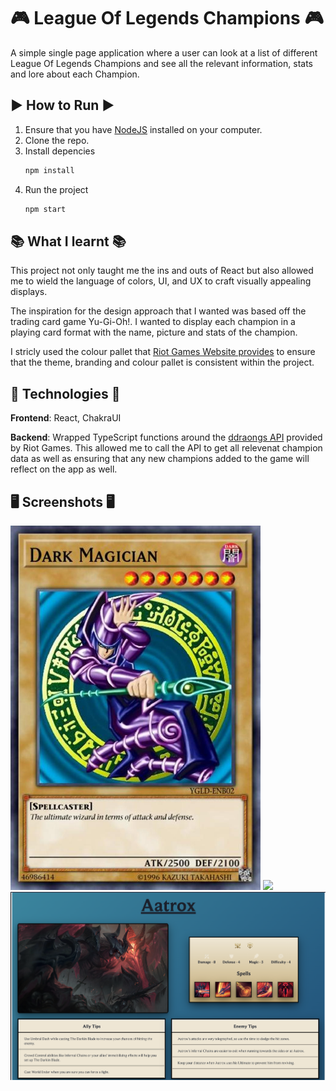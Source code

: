 # 🎮 League Of Legends Champions 🎮
A simple single page application where a user can look at a list of different League Of Legends Champions and see all the relevant information, stats and lore about each Champion.

## ▶️ How to Run ▶️
1) Ensure that you have [NodeJS](https://nodejs.org/en/) installed on your computer. 
2) Clone the repo.
3) Install depencies
   ```bash
   npm install
   ```
4) Run the project
   ```bash
   npm start
   ```

## 📚 What I learnt 📚
This project not only taught me the ins and outs of React but also allowed me to wield the language of colors, UI, and UX to craft visually appealing displays. 

The inspiration for the design approach that I wanted was based off the trading card game Yu-Gi-Oh!. I wanted to display each champion in a playing card format with the name, picture and stats of the champion.

I stricly used the colour pallet that [Riot Games Website provides](https://brand.riotgames.com/en-us/league-of-legends/color/) to ensure that the theme, branding and colour pallet is consistent within the project.

## 🔧 Technologies 🔧

**Frontend**: React, ChakraUI

**Backend**: Wrapped TypeScript functions around the [ddraongs API](https://developer.riotgames.com/docs/lol#data-dragon_champions) provided by Riot Games. This allowed me to call the API to get all relevenat champion data as well as ensuring that any new champions added to the game will reflect on the app as well.

## 🖥️ Screenshots 🖥️ 

<img src="/images/dark-magician-card.jpeg" width="400"/>
<img src="/images/HomePage.png" />
<img src="/images/ChampionPage.png" />

